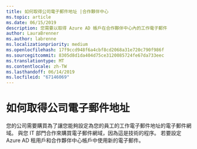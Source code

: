 ```yaml
---
title: 如何取得公司電子郵件地址 |合作夥伴中心
ms.topic: article
ms.date: 06/15/2019
description: 您需要以取得 Azure AD 帳戶在合作夥伴中心內的工作電子郵件
author: LauraBrenner
ms.author: labrenne
ms.localizationpriority: medium
ms.openlocfilehash: 17f9ccd948f6a4cbf8cd2068a31e720c790f986f
ms.sourcegitcommit: 8305d8d1da404d75ce3120085724fe67da733eec
ms.translationtype: MT
ms.contentlocale: zh-TW
ms.lasthandoff: 06/14/2019
ms.locfileid: "67146069"
---
```

# <a name="how-to-get-a-work-email-address"></a>如何取得公司電子郵件地址

您的公司需要購買為了讓您能夠設定為您的員工的工作電子郵件地址的電子郵件網域。 與您 IT 部門合作來購買電子郵件網域，因為這是技術的程序。 若要設定 Azure AD 租用戶和合作夥伴中心帳戶中使用新的電子郵件。
